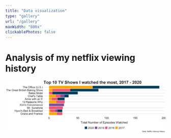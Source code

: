 ```yaml
---
title: "Data visualization"
type: "gallery"
url: "/gallery"
maxWidth: "800x"
clickablePhotos: false
---
```


# Analysis of my netflix viewing history
![](figures/netflix_ep.png)
